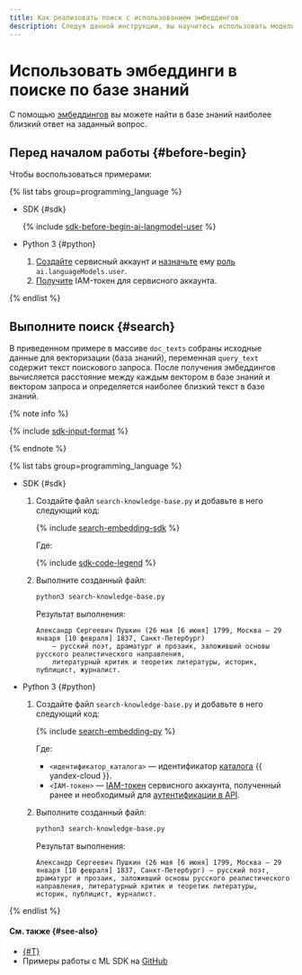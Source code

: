 ```yaml
---
title: Как реализовать поиск с использованием эмбеддингов
description: Следуя данной инструкции, вы научитесь использовать модели векторного представления текста {{ foundation-models-full-name }} для реализации поиска по базе знаний с помощью эмбеддингов.
---
```


# Использовать эмбеддинги в поиске по базе знаний

С помощью [эмбеддингов](../../concepts/embeddings.md) вы можете найти в базе знаний наиболее близкий ответ на заданный вопрос.

## Перед началом работы {#before-begin}

Чтобы воспользоваться примерами:

{% list tabs group=programming_language %}

- SDK {#sdk}

  {% include [sdk-before-begin-ai-langmodel-user](../../../_includes/foundation-models/sdk-before-begin-ai-langmodel-user.md) %}

- Python 3 {#python}

  1. [Создайте](../../../iam/operations/sa/create.md) сервисный аккаунт и [назначьте](../../../iam/operations/sa/assign-role-for-sa.md) ему [роль](../../security/index.md#languageModels-user) `ai.languageModels.user`.
  1. [Получите](../../../iam/operations/iam-token/create-for-sa.md) IAM-токен для сервисного аккаунта.

{% endlist %}

## Выполните поиск {#search}

В приведенном примере в массиве `doc_texts` собраны исходные данные для векторизации (база знаний), переменная `query_text` содержит текст поискового запроса. После получения эмбеддингов вычисляется расстояние между каждым вектором в базе знаний и вектором запроса и определяется наиболее близкий текст в базе знаний.

{% note info %}

{% include [sdk-input-format](../../../_includes/foundation-models/sdk-input-format.md) %}

{% endnote %}

{% list tabs group=programming_language %}

- SDK {#sdk}

  1. Создайте файл `search-knowledge-base.py` и добавьте в него следующий код:

      {% include [search-embedding-sdk](../../../_includes/foundation-models/examples/search-embedding-sdk.md) %}

      Где:

      {% include [sdk-code-legend](../../../_includes/foundation-models/examples/sdk-code-legend.md) %}

  1. Выполните созданный файл:

      ```bash
      python3 search-knowledge-base.py
      ```

      Результат выполнения:

      ```text
      Александр Сергеевич Пушкин (26 мая [6 июня] 1799, Москва — 29 января [10 февраля] 1837, Санкт-Петербург)
          — русский поэт, драматург и прозаик, заложивший основы русского реалистического направления,
          литературный критик и теоретик литературы, историк, публицист, журналист.
      ```

- Python 3 {#python}

  1. Создайте файл `search-knowledge-base.py` и добавьте в него следующий код:

      {% include [search-embedding-py](../../../_includes/foundation-models/examples/search-embedding-py.md) %}

      Где:

      * `<идентификатор_каталога>` — идентификатор [каталога](../../../resource-manager/concepts/resources-hierarchy.md#folder) {{ yandex-cloud }}.
      * `<IAM-токен>` — [IAM-токен](../../../iam/concepts/authorization/iam-token.md) сервисного аккаунта, полученный ранее и необходимый для [аутентификации в API](../../api-ref/authentication.md).

  1. Выполните созданный файл:

      ```bash
      python3 search-knowledge-base.py
      ```

      Результат выполнения:

      ```text
      Александр Сергеевич Пушкин (26 мая [6 июня] 1799, Москва — 29 января [10 февраля] 1837, Санкт-Петербург) — русский поэт, драматург и прозаик, заложивший основы русского реалистического направления, литературный критик и теоретик литературы, историк, публицист, журналист.
      ```

{% endlist %}

#### См. также {#see-also}

* [{#T}](../../concepts/embeddings.md)
* Примеры работы с ML SDK на [GitHub](https://github.com/yandex-cloud/yandex-cloud-ml-sdk/tree/master/examples/sync/text_embeddings)